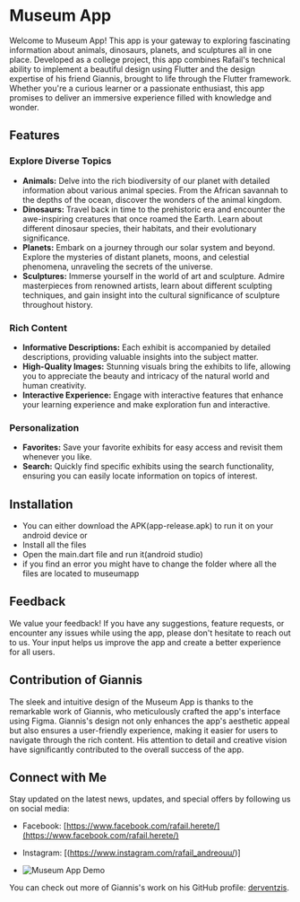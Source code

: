 # Museum App

Welcome to Museum App! This app is your gateway to exploring fascinating information about animals, dinosaurs, planets, and sculptures all in one place. Developed as a college project, this app combines Rafail's technical ability to implement a beautiful design using Flutter and the design expertise of his friend Giannis, brought to life through the Flutter framework. Whether you're a curious learner or a passionate enthusiast, this app promises to deliver an immersive experience filled with knowledge and wonder.

## Features

### Explore Diverse Topics
- **Animals:** Delve into the rich biodiversity of our planet with detailed information about various animal species. From the African savannah to the depths of the ocean, discover the wonders of the animal kingdom.
- **Dinosaurs:** Travel back in time to the prehistoric era and encounter the awe-inspiring creatures that once roamed the Earth. Learn about different dinosaur species, their habitats, and their evolutionary significance.
- **Planets:** Embark on a journey through our solar system and beyond. Explore the mysteries of distant planets, moons, and celestial phenomena, unraveling the secrets of the universe.
- **Sculptures:** Immerse yourself in the world of art and sculpture. Admire masterpieces from renowned artists, learn about different sculpting techniques, and gain insight into the cultural significance of sculpture throughout history.

### Rich Content
- **Informative Descriptions:** Each exhibit is accompanied by detailed descriptions, providing valuable insights into the subject matter.
- **High-Quality Images:** Stunning visuals bring the exhibits to life, allowing you to appreciate the beauty and intricacy of the natural world and human creativity.
- **Interactive Experience:** Engage with interactive features that enhance your learning experience and make exploration fun and interactive.

### Personalization
- **Favorites:** Save your favorite exhibits for easy access and revisit them whenever you like.
- **Search:** Quickly find specific exhibits using the search functionality, ensuring you can easily locate information on topics of interest.

## Installation
- You can either download the APK(app-release.apk) to run it on your android device or
- Install all the files
- Open the main.dart file and run it(android studio)
- if you find an error you might have to change the folder where all the files are located to museumapp

## Feedback
We value your feedback! If you have any suggestions, feature requests, or encounter any issues while using the app, please don't hesitate to reach out to us. Your input helps us improve the app and create a better experience for all users.

## Contribution of Giannis
The sleek and intuitive design of the Museum App is thanks to the remarkable work of Giannis, who meticulously crafted the app's interface using Figma. Giannis's design not only enhances the app's aesthetic appeal but also ensures a user-friendly experience, making it easier for users to navigate through the rich content. His attention to detail and creative vision have significantly contributed to the overall success of the app.

## Connect with Me
Stay updated on the latest news, updates, and special offers by following us on social media:
- Facebook: [https://www.facebook.com/rafail.herete/](https://www.facebook.com/rafail.herete/)
- Instagram: [(https://www.instagram.com/rafail_andreouu/)]

- ![Museum App Demo](https://github.com/RafailAndreou/MuseumApp/blob/master/museumapp.gif)

You can check out more of Giannis's work on his GitHub profile: [derventzis](https://github.com/derventzis).
